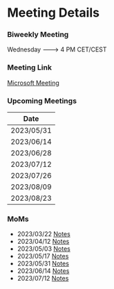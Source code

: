 # Meeting Details

### Biweekly Meeting

Wednesday ---> 4 PM CET/CEST

### Meeting Link

[Microsoft Meeting](https://teams.microsoft.com/l/meetup-join/19%3ameeting_MGVkMDUwMTYtNTZiNy00MmMzLWE1M2QtN2Q1ZmEwOWVmZDQ2%40thread.v2/0?context=%7b%22Tid%22%3a%229744600e-3e04-492e-baa1-25ec245c6f10%22%2c%22Oid%22%3a%22ec8dd69b-01fe-4d41-a294-c2927b548e27%22%7d)

### Upcoming Meetings

| Date       |
|------------|
| 2023/05/31 |
| 2023/06/14 |
| 2023/06/28 |
| 2023/07/12 |
| 2023/07/26 |
| 2023/08/09 |
| 2023/08/23 |


### MoMs

- 2023/03/22 [Notes](MOM-2023-03-22.md)
- 2023/04/12 [Notes](MOM-2023-03-22.md)
- 2023/05/03 [Notes](MOM-2023-05-03.md)
- 2023/05/17 [Notes](MOM-2023-05-17.md)
- 2023/05/31 [Notes](MOM-2023-05-31.md)
- 2023/06/14 [Notes](MOM-2023-06-14.md)
- 2023/07/12 [Notes](MOM-2023-07-12.md) 